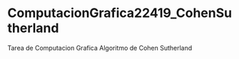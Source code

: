 # ComputacionGrafica22419_CohenSutherland
Tarea de Computacion Grafica Algoritmo de Cohen Sutherland 

